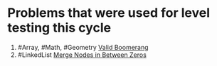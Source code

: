 # Problems that were used for level testing this cycle

1. #Array, #Math, #Geometry [Valid Boomerang](https://leetcode.com/problems/valid-boomerang/)
1. #LinkedList [Merge Nodes in Between Zeros](https://leetcode.com/problems/merge-nodes-in-between-zeros/)